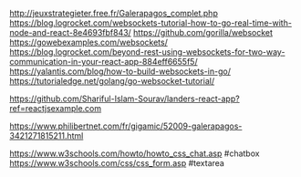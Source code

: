 http://jeuxstrategieter.free.fr/Galerapagos_complet.php
https://blog.logrocket.com/websockets-tutorial-how-to-go-real-time-with-node-and-react-8e4693fbf843/ 
https://github.com/gorilla/websocket
https://gowebexamples.com/websockets/
https://blog.logrocket.com/beyond-rest-using-websockets-for-two-way-communication-in-your-react-app-884eff6655f5/
https://yalantis.com/blog/how-to-build-websockets-in-go/
https://tutorialedge.net/golang/go-websocket-tutorial/


https://github.com/Shariful-Islam-Sourav/landers-react-app?ref=reactjsexample.com



https://www.philibertnet.com/fr/gigamic/52009-galerapagos-3421271815211.html 




https://www.w3schools.com/howto/howto_css_chat.asp #chatbox
https://www.w3schools.com/css/css_form.asp #textarea